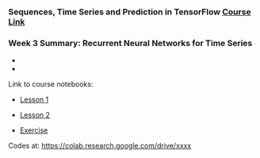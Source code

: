 ### Sequences, Time Series and Prediction in TensorFlow [Course Link](https://www.coursera.org/learn/tensorflow-sequences-time-series-and-prediction/home/welcome)

### Week 3 Summary:  Recurrent Neural Networks for Time Series


- 

- 

 Link to course notebooks:
 
 - [Lesson 1](https://colab.research.google.com/github/lmoroney/dlaicourse/blob/master/TensorFlow%20In%20Practice/Course%204%20-%20S%2BP/S%2BP%20Week%203%20Lesson%202%20-%20RNN.ipynb#scrollTo=5He3pp-Hj758)
 
 - [Lesson 2](https://colab.research.google.com/github/lmoroney/dlaicourse/blob/master/TensorFlow%20In%20Practice/Course%204%20-%20S%2BP/S%2BP%20Week%203%20Lesson%204%20-%20LSTM.ipynb)
 
  - [Exercise](https://colab.research.google.com/github/lmoroney/dlaicourse/blob/master/TensorFlow%20In%20Practice/Course%204%20-%20S%2BP/S%2BP%20Week%203%20Exercise%20Answer.ipynb)



Codes at: https://colab.research.google.com/drive/xxxx
